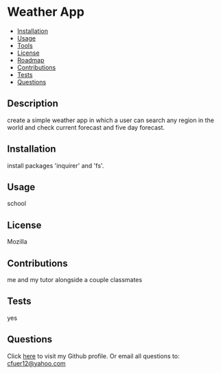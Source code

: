 
  
  # Weather App
  
  * [Installation](#installation)
  * [Usage](#usage)
  * [Tools](#tools)
  * [License](#license)
  * [Roadmap](#roadmap)
  * [Contributions](#contributions)
  * [Tests](#tests)
  * [Questions](#questions)
  
  ## Description
  create a simple weather app in which a user can search any region in the world and check current forecast and five day forecast.
  
  ## Installation
  install packages 'inquirer' and 'fs'.
  
  ## Usage
  school
  
  ## License
  Mozilla
  
  ## Contributions
  me and my tutor alongside a couple classmates
  
  ## Tests
  yes
  
  ## Questions
  Click [here](https://github.com/cfuer12) to visit my Github profile.
  Or email all questions to: cfuer12@yahoo.com

